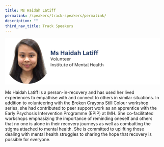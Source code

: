 ```yaml
---
title: Ms Haidah Latiff
permalink: /speakers/track-speakers/permalink/
description: ""
third_nav_title: Track Speakers
---
```

<div style="display: flex; flex-wrap: wrap;">
  <div style="flex-basis: 100%; max-width: 100%;">
    <img alt="track speakers 1" src="/images/SpeakersPhoto/haidahlatiff.png">
  </div>
	</div>
	
Ms Haidah Latiff is a person-in-recovery and has used her lived experiences to empathise with and connect to others in similar situations. In addition to volunteering with the Broken Crayons Still Colour workshop series, she had contributed to peer support work as an apprentice with the Early Psychosis Intervention Programme (EPIP) at IMH.  She co-facilitated workshops emphasizing the importance of reminding oneself and others that no one is alone in their recovery journeys as well as combatting the stigma attached to mental health. She is committed to uplifting those dealing with mental health struggles to sharing the hope that recovery is possible for everyone.